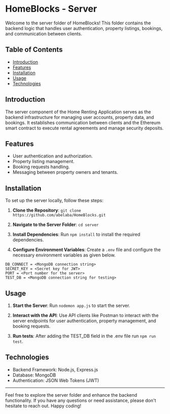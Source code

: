 # HomeBlocks - Server

Welcome to the server folder of HomeBlocks! This folder contains the backend logic that handles user authentication, property listings, bookings, and communication between clients.

## Table of Contents

- [Introduction](#introduction)
- [Features](#features)
- [Installation](#installation)
- [Usage](#usage)
- [Technologies](#technologies)

## Introduction

The server component of the Home Renting Application serves as the backend infrastructure for managing user accounts, property data, and bookings. It establishes communication between clients and the Ethereum smart contract to execute rental agreements and manage security deposits.

## Features

- User authentication and authorization.
- Property listing management.
- Booking requests handling.
- Messaging between property owners and tenants.


## Installation

To set up the server locally, follow these steps:

1. **Clone the Repository**: `git clone https://github.com/abelaba/HomeBlocks.git`

2. **Navigate to the Server Folder**: `cd server`

3. **Install Dependencies**: Run `npm install` to install the required dependencies.

4. **Configure Environment Variables**: Create a `.env` file and configure the necessary environment variables as given below.

```
DB_CONNECT = <MongoDB connection string>
SECRET_KEY = <Secret key for JWT>
PORT = <Port number for the server>
TEST_DB = <MongoDB connection string for testing>
```

## Usage

1. **Start the Server**: Run `nodemon app.js` to start the server.

2. **Interact with the API**: Use API clients like Postman to interact with the server endpoints for user authentication, property management, and booking requests.

3. **Run tests**: After adding the TEST_DB field in the .env file run `npm run test`.

## Technologies

- Backend Framework: Node.js, Express.js
- Database: MongoDB
- Authentication: JSON Web Tokens (JWT)

---

Feel free to explore the server folder and enhance the backend functionality. If you have any questions or need assistance, please don't hesitate to reach out. Happy coding!

